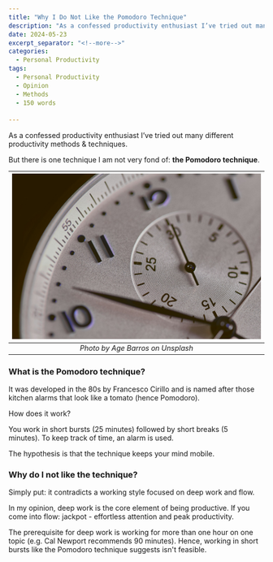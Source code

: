 ```yaml
---
title: "Why I Do Not Like the Pomodoro Technique"
description: "As a confessed productivity enthusiast I’ve tried out many different productivity methods & techniques. But there is one technique I am not very fond of the Pomodoro technique."
date: 2024-05-23
excerpt_separator: "<!--more-->"
categories:
  - Personal Productivity
tags:
  - Personal Productivity
  - Opinion
  - Methods
  - 150 words

---
```

As a confessed productivity enthusiast I’ve tried out many different productivity methods & techniques.

But there is one technique I am not very fond of: **the Pomodoro technique**.

| ![image](/assets/images/age-barros-IWC-unsplash.jpg) |
|:--:|
| *Photo by Age Barros on Unsplash* |

### What is the Pomodoro technique?

It was developed in the 80s by Francesco Cirillo and is named after those kitchen alarms that look like a tomato (hence Pomodoro).

How does it work?

You work in short bursts (25 minutes) followed by short breaks (5 minutes). To keep track of time, an alarm is used.

The hypothesis is that the technique keeps your mind mobile.

### Why do I not like the technique?

Simply put: it contradicts a working style focused on deep work and flow.

In my opinion, deep work is the core element of being productive. If you come into flow: jackpot - effortless attention and peak productivity.

The prerequisite for deep work is working for more than one hour on one topic (e.g. Cal Newport recommends 90 minutes). Hence, working in short bursts like the Pomodoro technique suggests isn't feasible.